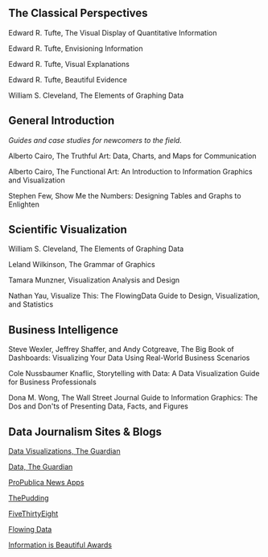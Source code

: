 ## The Classical Perspectives

Edward R. Tufte, The Visual Display of Quantitative Information

Edward R. Tufte, Envisioning Information

Edward R. Tufte, Visual Explanations

Edward R. Tufte, Beautiful Evidence

William S. Cleveland, The Elements of Graphing Data

## General Introduction
*Guides and case studies for newcomers to the field.*

Alberto Cairo, The Truthful Art: Data, Charts, and Maps for Communication

Alberto Cairo, The Functional Art: An Introduction to Information Graphics and Visualization

Stephen Few, Show Me the Numbers: Designing Tables and Graphs to Enlighten

## Scientific Visualization
William S. Cleveland, The Elements of Graphing Data

Leland Wilkinson, The Grammar of Graphics

Tamara Munzner, Visualization Analysis and Design

Nathan Yau, Visualize This: The FlowingData Guide to Design, Visualization, and Statistics

## Business Intelligence
Steve Wexler, Jeffrey Shaffer, and Andy Cotgreave, The Big Book of Dashboards: Visualizing Your Data Using Real-World Business Scenarios

Cole Nussbaumer Knaflic, Storytelling with Data: A Data Visualization Guide for Business Professionals

Dona M. Wong, The Wall Street Journal Guide to Information Graphics: The Dos and Don'ts of Presenting Data, Facts, and Figures

## Data Journalism Sites & Blogs
[Data Visualizations, The Guardian](https://www.theguardian.com/technology/data-visualisation)

[Data, The Guardian](https://www.theguardian.com/data)

[ProPublica News Apps](https://www.propublica.org/newsapps/)

[ThePudding](https://pudding.cool/)

[FiveThirtyEight](https://fivethirtyeight.com/)

[Flowing Data](https://flowingdata.com/)

[Information is Beautiful Awards](https://www.informationisbeautifulawards.com/)
